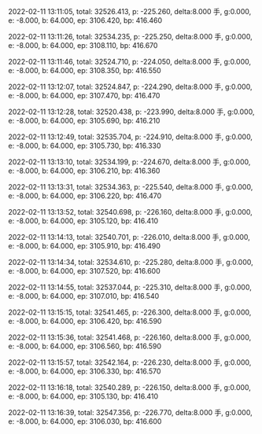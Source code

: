 2022-02-11 13:11:05, total: 32526.413, p: -225.260, delta:8.000 手, g:0.000, e: -8.000, b: 64.000, ep: 3106.420, bp: 416.460

2022-02-11 13:11:26, total: 32534.235, p: -225.250, delta:8.000 手, g:0.000, e: -8.000, b: 64.000, ep: 3108.110, bp: 416.670

2022-02-11 13:11:46, total: 32524.710, p: -224.050, delta:8.000 手, g:0.000, e: -8.000, b: 64.000, ep: 3108.350, bp: 416.550

2022-02-11 13:12:07, total: 32524.847, p: -224.290, delta:8.000 手, g:0.000, e: -8.000, b: 64.000, ep: 3107.470, bp: 416.470

2022-02-11 13:12:28, total: 32520.438, p: -223.990, delta:8.000 手, g:0.000, e: -8.000, b: 64.000, ep: 3105.690, bp: 416.210

2022-02-11 13:12:49, total: 32535.704, p: -224.910, delta:8.000 手, g:0.000, e: -8.000, b: 64.000, ep: 3105.730, bp: 416.330

2022-02-11 13:13:10, total: 32534.199, p: -224.670, delta:8.000 手, g:0.000, e: -8.000, b: 64.000, ep: 3106.210, bp: 416.360

2022-02-11 13:13:31, total: 32534.363, p: -225.540, delta:8.000 手, g:0.000, e: -8.000, b: 64.000, ep: 3106.220, bp: 416.470

2022-02-11 13:13:52, total: 32540.698, p: -226.160, delta:8.000 手, g:0.000, e: -8.000, b: 64.000, ep: 3105.120, bp: 416.410

2022-02-11 13:14:13, total: 32540.701, p: -226.010, delta:8.000 手, g:0.000, e: -8.000, b: 64.000, ep: 3105.910, bp: 416.490

2022-02-11 13:14:34, total: 32534.610, p: -225.280, delta:8.000 手, g:0.000, e: -8.000, b: 64.000, ep: 3107.520, bp: 416.600

2022-02-11 13:14:55, total: 32537.044, p: -225.310, delta:8.000 手, g:0.000, e: -8.000, b: 64.000, ep: 3107.010, bp: 416.540

2022-02-11 13:15:15, total: 32541.465, p: -226.300, delta:8.000 手, g:0.000, e: -8.000, b: 64.000, ep: 3106.420, bp: 416.590

2022-02-11 13:15:36, total: 32541.468, p: -226.160, delta:8.000 手, g:0.000, e: -8.000, b: 64.000, ep: 3106.560, bp: 416.590

2022-02-11 13:15:57, total: 32542.164, p: -226.230, delta:8.000 手, g:0.000, e: -8.000, b: 64.000, ep: 3106.330, bp: 416.570

2022-02-11 13:16:18, total: 32540.289, p: -226.150, delta:8.000 手, g:0.000, e: -8.000, b: 64.000, ep: 3105.130, bp: 416.410

2022-02-11 13:16:39, total: 32547.356, p: -226.770, delta:8.000 手, g:0.000, e: -8.000, b: 64.000, ep: 3106.030, bp: 416.600